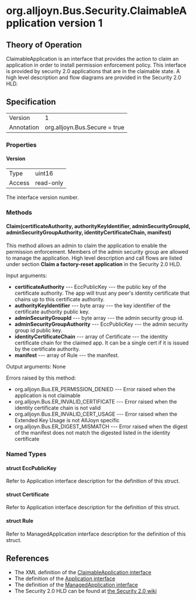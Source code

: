 # org.alljoyn.Bus.Security.ClaimableApplication version 1


## Theory of Operation

ClaimableApplication is an interface that provides the action to claim an
application in order to install permission enforcement policy. This interface
is provided by security 2.0 applications that are in the claimable state.  A
high level description and flow diagrams are provided in the Security 2.0 HLD.

## Specification

|                       |                                     |
|-----------------------|-------------------------------------|
| Version               | 1                                   |
| Annotation            | org.alljoyn.Bus.Secure = true       |

### Properties

#### Version

|            |                                                          |
|------------|----------------------------------------------------------|
| Type       | uint16                                                   |
| Access     | read-only                                                |

The interface version number.

### Methods

#### Claim(certificateAuthority, authorityKeyIdentifier, adminSecurityGroupId, adminSecurityGroupAuthority, identityCertificateChain, manifest)

This method allows an admin to claim the application to enable the permission
enforcement. Members of the admin security group are allowed
to manage the application. High level description and call flows are listed
under section **Claim a factory-reset application** in the Security 2.0 HLD.

Input arguments:

  * **certificateAuthority** --- EccPublicKey --- the public key of the
certificate authority. The app will trust any peer's identity certificate
that chains up to this certificate authority.
  * **authorityKeyIdentifier** --- byte array --- the key identifier of the
certificate authority public key.
  * **adminSecurityGroupId** --- byte array --- the admin security group id.
  * **adminSecurityGroupAuthority** --- EccPublicKey --- the admin security group id public key.
  * **identityCertificateChain** --- array of Certificate --- the identity
  certificate chain for the claimed app.  It can be a single cert if it is
  issued by the certificate authority.
  * **manifest** --- array of Rule --- the manifest.

Output arguments: None

Errors raised by this method:

  * org.alljoyn.Bus.ER_PERMISSION_DENIED --- Error raised when the application
is not claimable
  * org.alljoyn.Bus.ER_INVALID_CERTIFICATE --- Error raised when the identity
  certificate chain is not valid
  * org.alljoyn.Bus.ER_INVALID_CERT_USAGE --- Error raised when the Extended
  Key Usage is not AllJoyn specific
  * org.alljoyn.Bus.ER_DIGEST_MISMATCH --- Error raised when the digest of the
  manifest does not match the digested listed in the identity certificate


### Named Types

#### struct EccPublicKey

Refer to Application interface description for the definition of this struct.

#### struct Certificate

Refer to Application interface description for the definition of this struct.

#### struct Rule

Refer to ManagedApplication interface description for the definition of this struct.

## References

  * The XML definition of the [ClaimableApplication interface](ClaimableApplication-v1.xml)
  * The definition of the [Application interface](Application-v1.md)
  * The definition of the [ManagedApplication interface](ManagedApplication-v1.md)
  * The Security 2.0 HLD can be found at [the Security 2.0 wiki](https://wiki.allseenalliance.org/core/security_enhancements)
